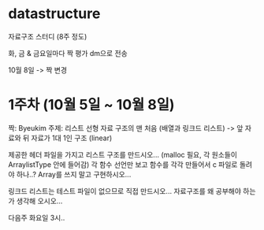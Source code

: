 # datastructure

자료구조 스터디 (8주 정도)

화, 금 & 금요일마다 짝 평가 dm으로 전송

10월 8일 -> 짝 변경

# 1주차 (10월 5일 ~ 10월 8일)

짝: Byeukim
주제: 리스트
선형 자료 구조의 맨 처음 (배열과 링크드 리스트) -> 앞 자료와 뒤 자료가 1대 1인 구조 (linear)

제공한 헤더 파일을 가지고 리스트 구조를 만드시오... (malloc 필요, 각 원소들이 ArraylistType 안에 들어감)
각 함수 선언만 보고 함수를 각각 만들어서 c 파일로 돌려야 하나..?
Array를 쓰지 말고 구현하시오...

링크드 리스트는 테스트 파일이 없으므로 직접 만드시오...
자료구조를 왜 공부해야 하는가 생각해 오시오...

다음주 화요일 3시..

